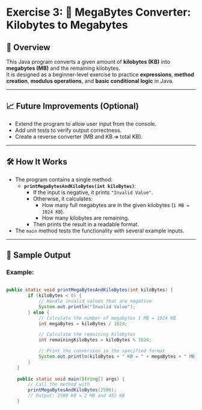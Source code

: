 # Exercise 3: 💾 MegaBytes Converter: Kilobytes to Megabytes

## 📝 Overview

This Java program converts a given amount of **kilobytes (KB)** into **megabytes (MB)** and the remaining kilobytes.  
It is designed as a beginner-level exercise to practice **expressions**, **method creation**, **modulus operations**, and **basic conditional logic** in Java.

---

## 📈 Future Improvements (Optional)
- Extend the program to allow user input from the console.
- Add unit tests to verify output correctness.
- Create a reverse converter (MB and KB ➔ total KB).

---

## 🛠️ How It Works

- The program contains a single method:
    - **`printMegaBytesAndKiloBytes(int kiloBytes)`**:
        - If the input is negative, it prints `"Invalid Value"`.
        - Otherwise, it calculates:
            - How many full megabytes are in the given kilobytes (`1 MB = 1024 KB`).
            - How many kilobytes are remaining.
        - Then prints the result in a readable format.
- The `main` method tests the functionality with several example inputs.

---

## 🚀 Sample Output

### Example:
```java

public static void printMegaBytesAndKiloBytes(int kiloBytes) {
        if (kiloBytes < 0) {
            // Handle invalid values that are negative
            System.out.println("Invalid Value");
        } else {
            // Calculate the number of megabytes 1 MB = 1024 KB
            int megaBytes = kiloBytes / 1024;

            // Calculate the remaining kilobytes
            int remainingKiloBytes = kiloBytes % 1024;

            // Print the conversion in the specified format
            System.out.println(kiloBytes + " KB = " + megaBytes + " MB and " + remainingKiloBytes + " KB");
        }
    }
    
    public static void main(String[] args) {
        // Call the method with
        printMegaBytesAndKiloBytes(2500);
        // Output: 2500 KB = 2 MB and 452 KB
    }


